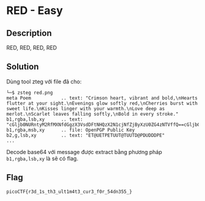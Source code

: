 # RED - Easy
## Description
RED, RED, RED, RED
## Solution
Dùng tool zteg với file đã cho:
```
└─$ zsteg red.png 
meta Poem           .. text: "Crimson heart, vibrant and bold,\nHearts flutter at your sight.\nEvenings glow softly red,\nCherries burst with sweet life.\nKisses linger with your warmth.\nLove deep as merlot.\nScarlet leaves falling softly,\nBold in every stroke."
b1,rgba,lsb,xy      .. text: "cGljb0NURntyM2RfMXNfdGgzX3VsdDFtNHQzX2N1cjNfZjByXzU0ZG4zNTVffQ==cGljb0NURntyM2RfMXNfdGgzX3VsdDFtNHQzX2N1cjNfZjByXzU0ZG4zNTVffQ==cGljb0NURntyM2RfMXNfdGgzX3VsdDFtNHQzX2N1cjNfZjByXzU0ZG4zNTVffQ==cGljb0NURntyM2RfMXNfdGgzX3VsdDFtNHQzX2N1cjNfZjByXzU0ZG4zNTVffQ=="
b1,rgba,msb,xy      .. file: OpenPGP Public Key
b2,g,lsb,xy         .. text: "ET@UETPETUUT@TUUTD@PDUDDDPE"
...
```
Decode base64 với message được extract bằng phương pháp `b1,rgba,lsb,xy` là sẽ có flag.
## Flag
```
picoCTF{r3d_1s_th3_ult1m4t3_cur3_f0r_54dn355_}
```